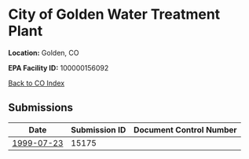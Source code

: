# City of Golden Water Treatment Plant

**Location:** Golden, CO

**EPA Facility ID:** 100000156092

[Back to CO Index](../../index.md)

## Submissions

| Date | Submission ID | Document Control Number |
|------|--------------|-------------------------|
| [1999-07-23](submissions/15175.md) | 15175 |  |
